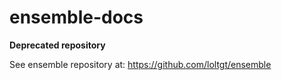 # ensemble-docs

**Deprecated repository**

See ensemble repository at: https://github.com/loltgt/ensemble

